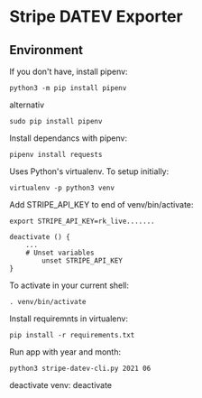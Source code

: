 # Stripe DATEV Exporter


## Environment
If you don't have, install pipenv:
```
python3 -m pip install pipenv
```
alternativ
```
sudo pip install pipenv
```

Install dependancs with pipenv:
```
pipenv install requests
```

Uses Python's virtualenv. To setup initially:
```
virtualenv -p python3 venv
```

Add STRIPE_API_KEY to end of venv/bin/activate: 

```
export STRIPE_API_KEY=rk_live.......

deactivate () {
    ...
    # Unset variables
        unset STRIPE_API_KEY 
}
```

To activate in your current shell:

```
. venv/bin/activate
```


Install requiremnts in virtualenv:
```
pip install -r requirements.txt
```

Run app with year and month:

```
python3 stripe-datev-cli.py 2021 06
```

deactivate venv:
deactivate
